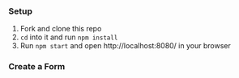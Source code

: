 ### Setup
1. Fork and clone this repo
2. `cd` into it and run `npm install`
3. Run `npm start` and open http://localhost:8080/ in your browser

### Create a Form
